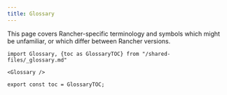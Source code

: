 ```yaml
---
title: Glossary
---
```


<head>
  <link rel="canonical" href="https://ranchermanager.docs.rancher.com/glossary"/>
</head>

This page covers Rancher-specific terminology and symbols which might be unfamiliar, or which differ between Rancher versions.

```mdx-code-block
import Glossary, {toc as GlossaryTOC} from "/shared-files/_glossary.md"

<Glossary />

export const toc = GlossaryTOC;
```
